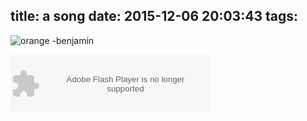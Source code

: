 title: a song
date: 2015-12-06 20:03:43
tags: 
---
![orange -benjamin](http://7xndda.com1.z0.glb.clouddn.com/orange.jpg)

<embed src="http://www.xiami.com/widget/0_1769276716,_460_360_CD5C5C_808080_1/multiPlayer.swf" type="application/x-shockwave-flash" width="320" height="93" wmode="transparent" title="Adobe Flash Player">
